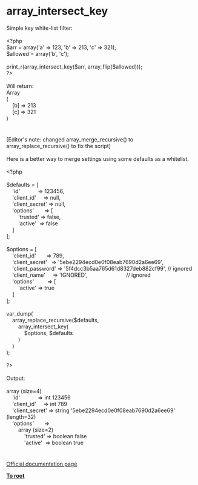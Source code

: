# array_intersect_key




<div class="phpcode"><span class="html">
Simple key white-list filter:
<br>
<br><span class="default">&lt;?php
<br>$arr </span><span class="keyword">= array(</span><span class="string">&apos;a&apos; </span><span class="keyword">=&gt; </span><span class="default">123</span><span class="keyword">, </span><span class="string">&apos;b&apos; </span><span class="keyword">=&gt; </span><span class="default">213</span><span class="keyword">, </span><span class="string">&apos;c&apos; </span><span class="keyword">=&gt; </span><span class="default">321</span><span class="keyword">);
<br></span><span class="default">$allowed </span><span class="keyword">= array(</span><span class="string">&apos;b&apos;</span><span class="keyword">, </span><span class="string">&apos;c&apos;</span><span class="keyword">);
<br>
<br></span><span class="default">print_r</span><span class="keyword">(</span><span class="default">array_intersect_key</span><span class="keyword">(</span><span class="default">$arr</span><span class="keyword">, </span><span class="default">array_flip</span><span class="keyword">(</span><span class="default">$allowed</span><span class="keyword">)));
<br></span><span class="default">?&gt;
<br></span>
<br>Will return:
<br>Array
<br>(
<br>&#xA0; &#xA0; [b] =&gt; 213
<br>&#xA0; &#xA0; [c] =&gt; 321
<br>)</span>
</div>
  

#


<div class="phpcode"><span class="html">
[Editor&apos;s note: changed array_merge_recursive() to array_replace_recursive() to fix the script]
<br>
<br>Here is a better way to merge settings using some defaults as a whitelist.
<br>
<br><span class="default">&lt;?php
<br>
<br>$defaults </span><span class="keyword">= [
<br>&#xA0; &#xA0; </span><span class="string">&apos;id&apos;&#xA0; &#xA0; &#xA0; &#xA0; &#xA0; &#xA0; </span><span class="keyword">=&gt; </span><span class="default">123456</span><span class="keyword">,
<br>&#xA0; &#xA0; </span><span class="string">&apos;client_id&apos;&#xA0; &#xA0;&#xA0; </span><span class="keyword">=&gt; </span><span class="default">null</span><span class="keyword">,
<br>&#xA0; &#xA0; </span><span class="string">&apos;client_secret&apos; </span><span class="keyword">=&gt; </span><span class="default">null</span><span class="keyword">,
<br>&#xA0; &#xA0; </span><span class="string">&apos;options&apos;&#xA0; &#xA0; &#xA0;&#xA0; </span><span class="keyword">=&gt; [
<br>&#xA0; &#xA0; &#xA0; &#xA0; </span><span class="string">&apos;trusted&apos; </span><span class="keyword">=&gt; </span><span class="default">false</span><span class="keyword">,
<br>&#xA0; &#xA0; &#xA0; &#xA0; </span><span class="string">&apos;active&apos;&#xA0; </span><span class="keyword">=&gt; </span><span class="default">false
<br>&#xA0; &#xA0; </span><span class="keyword">]
<br>];
<br>
<br></span><span class="default">$options </span><span class="keyword">= [
<br>&#xA0; &#xA0; </span><span class="string">&apos;client_id&apos;&#xA0; &#xA0; &#xA0;&#xA0; </span><span class="keyword">=&gt; </span><span class="default">789</span><span class="keyword">,
<br>&#xA0; &#xA0; </span><span class="string">&apos;client_secret&apos;&#xA0;&#xA0; </span><span class="keyword">=&gt; </span><span class="string">&apos;5ebe2294ecd0e0f08eab7690d2a6ee69&apos;</span><span class="keyword">,
<br>&#xA0; &#xA0; </span><span class="string">&apos;client_password&apos; </span><span class="keyword">=&gt; </span><span class="string">&apos;5f4dcc3b5aa765d61d8327deb882cf99&apos;</span><span class="keyword">, </span><span class="comment">// ignored
<br>&#xA0; &#xA0; </span><span class="string">&apos;client_name&apos;&#xA0; &#xA0;&#xA0; </span><span class="keyword">=&gt; </span><span class="string">&apos;IGNORED&apos;</span><span class="keyword">,&#xA0; &#xA0; &#xA0; &#xA0; &#xA0; &#xA0; &#xA0; &#xA0; &#xA0; &#xA0; &#xA0; &#xA0; &#xA0; </span><span class="comment">// ignored
<br>&#xA0; &#xA0; </span><span class="string">&apos;options&apos;&#xA0; &#xA0; &#xA0; &#xA0;&#xA0; </span><span class="keyword">=&gt; [
<br>&#xA0; &#xA0; &#xA0; &#xA0; </span><span class="string">&apos;active&apos; </span><span class="keyword">=&gt; </span><span class="default">true
<br>&#xA0; &#xA0; </span><span class="keyword">]
<br>];
<br>
<br></span><span class="default">var_dump</span><span class="keyword">(
<br>&#xA0; &#xA0; </span><span class="default">array_replace_recursive</span><span class="keyword">(</span><span class="default">$defaults</span><span class="keyword">, 
<br>&#xA0; &#xA0; &#xA0; &#xA0; </span><span class="default">array_intersect_key</span><span class="keyword">(
<br>&#xA0; &#xA0; &#xA0; &#xA0; &#xA0; &#xA0; </span><span class="default">$options</span><span class="keyword">, </span><span class="default">$defaults
<br>&#xA0; &#xA0; &#xA0; &#xA0; </span><span class="keyword">)
<br>&#xA0; &#xA0; )
<br>);
<br>
<br></span><span class="default">?&gt;
<br></span>
<br>Output:
<br>
<br>array (size=4)
<br>&#xA0; &#xA0; &apos;id&apos;&#xA0; &#xA0; &#xA0; &#xA0; &#xA0; &#xA0; =&gt; int 123456
<br>&#xA0; &#xA0; &apos;client_id&apos;&#xA0; &#xA0;&#xA0; =&gt; int 789
<br>&#xA0; &#xA0; &apos;client_secret&apos; =&gt; string &apos;5ebe2294ecd0e0f08eab7690d2a6ee69&apos; (length=32)
<br>&#xA0; &#xA0; &apos;options&apos;&#xA0; &#xA0; &#xA0;&#xA0; =&gt; 
<br>&#xA0; &#xA0; &#xA0; &#xA0; array (size=2)
<br>&#xA0; &#xA0; &#xA0; &#xA0; &#xA0; &#xA0; &apos;trusted&apos; =&gt; boolean false
<br>&#xA0; &#xA0; &#xA0; &#xA0; &#xA0; &#xA0; &apos;active&apos;&#xA0; =&gt; boolean true</span>
</div>
  

#

[Official documentation page](https://www.php.net/manual/en/function.array-intersect-key.php)

**[To root](/README.md)**
